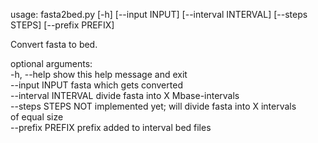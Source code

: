 usage: fasta2bed.py [-h] [--input INPUT] [--interval INTERVAL] [--steps STEPS]
                    [--prefix PREFIX]

Convert fasta to bed.

optional arguments:   
  -h, --help           show this help message and exit    
  --input INPUT        fasta which gets converted    
  --interval INTERVAL  divide fasta into X Mbase-intervals    
  --steps STEPS        NOT implemented yet; will divide fasta into X intervals    
                       of equal size    
  --prefix PREFIX      prefix added to interval bed files    
